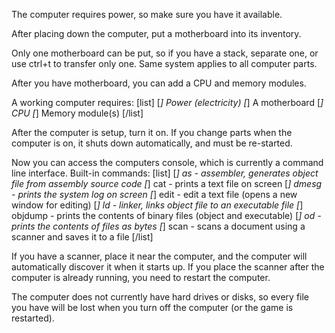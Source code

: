 The computer requires power, so make sure you have it available.

After placing down the computer, put a motherboard into its inventory.

Only one motherboard can be put, so if you have a stack, separate one, or use ctrl+t to transfer only one. Same system applies to all computer parts.

After you have motherboard, you can add a CPU and memory modules.

A working computer requires:
[list]
[*] Power (electricity)
[*] A motherboard
[*] CPU
[*] Memory module(s)
[/list]

After the computer is setup, turn it on. If you change parts when the computer is on, it shuts down automatically, and must be re-started.

Now you can access the computers console, which is currently a command line interface.
Built-in commands:
[list]
[*] as - assembler, generates object file from assembly source code
[*] cat - prints a text file on screen
[*] dmesg - prints the system log on screen
[*] edit - edit a text file (opens a new window for editing)
[*] ld - linker, links object file to an executable file
[*] objdump - prints the contents of binary files (object and executable)
[*] od - prints the contents of files as bytes
[*] scan - scans a document using a scanner and saves it to a file
[/list]

If you have a scanner, place it near the computer, and the computer will automatically discover it when it starts up. If you place the scanner after the computer is already running, you need to restart the computer.

The computer does not currently have hard drives or disks, so every file you have will be lost when you turn off the computer (or the game is restarted).
